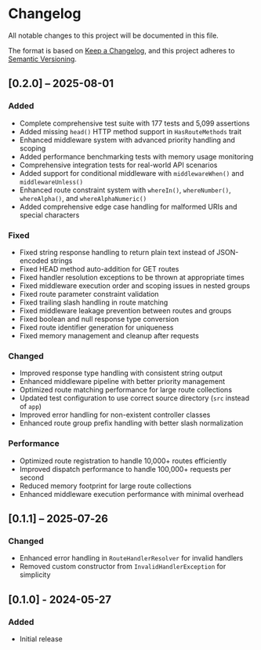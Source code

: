 # Changelog

All notable changes to this project will be documented in this file.

The format is based on [Keep a Changelog](https://keepachangelog.com/en/1.1.0/),
and this project adheres to [Semantic Versioning](https://semver.org/spec/v2.0.0.html).

## [0.2.0] – 2025-08-01

### Added

- Complete comprehensive test suite with 177 tests and 5,099 assertions
- Added missing `head()` HTTP method support in `HasRouteMethods` trait
- Enhanced middleware system with advanced priority handling and scoping
- Added performance benchmarking tests with memory usage monitoring
- Comprehensive integration tests for real-world API scenarios
- Added support for conditional middleware with `middlewareWhen()` and `middlewareUnless()`
- Enhanced route constraint system with `whereIn()`, `whereNumber()`, `whereAlpha()`, and `whereAlphaNumeric()`
- Added comprehensive edge case handling for malformed URIs and special characters

### Fixed

- Fixed string response handling to return plain text instead of JSON-encoded strings
- Fixed HEAD method auto-addition for GET routes
- Fixed handler resolution exceptions to be thrown at appropriate times
- Fixed middleware execution order and scoping issues in nested groups
- Fixed route parameter constraint validation
- Fixed trailing slash handling in route matching
- Fixed middleware leakage prevention between routes and groups
- Fixed boolean and null response type conversion
- Fixed route identifier generation for uniqueness
- Fixed memory management and cleanup after requests

### Changed

- Improved response type handling with consistent string output
- Enhanced middleware pipeline with better priority management
- Optimized route matching performance for large route collections
- Updated test configuration to use correct source directory (`src` instead of `app`)
- Improved error handling for non-existent controller classes
- Enhanced route group prefix handling with better slash normalization

### Performance

- Optimized route registration to handle 10,000+ routes efficiently
- Improved dispatch performance to handle 100,000+ requests per second
- Reduced memory footprint for large route collections
- Enhanced middleware execution performance with minimal overhead

## [0.1.1] – 2025‑07‑26

### Changed

- Enhanced error handling in `RouteHandlerResolver` for invalid handlers  
- Removed custom constructor from `InvalidHandlerException` for simplicity


## [0.1.0] - 2024-05-27

### Added

- Initial release

